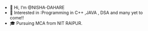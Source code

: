 - 👋 Hi, I’m @NISHA-DAHARE
- 🌱 Interested in :Programming in C++ ,JAVA , DSA and many yet to come!!
- 🎓  Pursuing MCA from NIT RAIPUR. 

<!---
NISHA-DAHARE/NISHA-DAHARE is a ✨ special ✨ repository because its `README.md` (this file) appears on your GitHub profile.
You can click the Preview link to take a look at your changes.
--->
